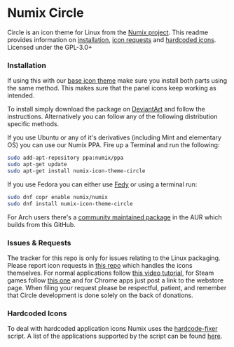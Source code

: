 # Numix Circle
Circle is an icon theme for Linux from the [Numix project](http://numixproject.org). This readme provides information on [installation](https://github.com/numixproject/numix-icon-theme-circle/#installation), [icon requests](https://github.com/numixproject/numix-icon-theme-circle/#icon-requests) and [hardcoded icons](https://github.com/numixproject/numix-icon-theme-circle/#hardcoded-icons). Licensed under the GPL-3.0+

### Installation
If using this with our [base icon theme](https://github.com/numixproject/numix-icon-theme) make sure you install both parts using the same method. This makes sure that the panel icons keep working as intended.

To install simply download the package on [DeviantArt](http://me4oslav.deviantart.com/art/Numix-Circle-Linux-Desktop-Icon-Theme-414741466) and follow the instructions. Alternatively you can follow any of the following distribution specific methods.

If you use Ubuntu or any of it's derivatives (including Mint and elementary OS) you can use our Numix PPA. Fire up a Terminal and run the following:

```bash
sudo add-apt-repository ppa:numix/ppa
sudo apt-get update
sudo apt-get install numix-icon-theme-circle
```

If you use Fedora you can either use [Fedy](http://folkswithhats.org/) or using a terminal run:

```bash
sudo dnf copr enable numix/numix
sudo dnf install numix-icon-theme-circle
```

For Arch users there's a [community maintained package](https://aur.archlinux.org/packages/numix-circle-icon-theme-git/) in the AUR which builds from this GitHub.

### Issues & Requests
The tracker for this repo is only for issues relating to the Linux packaging. Please report icon requests in [this repo](https://github.com/numixproject/circle-core/issues) which handles the icons themselves.
For normal applications follow [this video tutorial](https://plus.google.com/+NumixprojectOrg/posts/DkRmhFZuWez), for Steam games follow [this one](https://www.youtube.com/watch?v=BuUy4CzCoXc) and for Chrome apps just post a link to the webstore page. When filing your request please be respectful, patient, and remember that Circle development is done solely on the back of donations.

### Hardcoded Icons
To deal with hardcoded application icons Numix uses the [hardcode-fixer](https://github.com/Foggalong/hardcode-fixer) script. A list of the applications supported by the script can be found [here](https://github.com/Foggalong/hardcode-fixer/wiki/App-Support).
